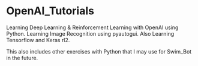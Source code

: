# OpenAI_Tutorials
Learning Deep Learning &amp; Reinforcement Learning with OpenAI using Python.
Learning Image Recognition using pyautogui. Also Learning Tensorflow and Keras rl2.

This also includes other exercises with Python that I may use for Swim_Bot in the future.
